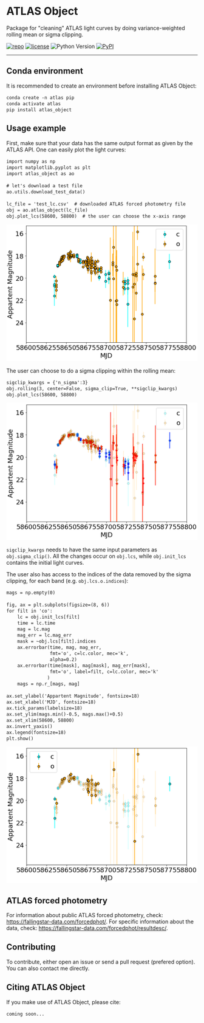 # ATLAS Object

Package for "cleaning" ATLAS light curves by doing variance-weighted rolling mean or sigma clipping.

[![repo](https://img.shields.io/badge/GitHub-temuller%2Fatlas_object-blue.svg?style=flat)](https://github.com/temuller/atlas_object)
[![license](http://img.shields.io/badge/license-MIT-blue.svg?style=flat)](https://github.com/temuller/atlas_object/blob/master/LICENSE)
![Python Version](https://img.shields.io/badge/Python-3.8%2B-blue)
[![PyPI](https://img.shields.io/pypi/v/atlas_object?label=PyPI&logo=pypi&logoColor=white)](https://pypi.org/project/atlas_object/)

___
## Conda environment

It is recommended to create an environment before installing ATLAS Object:

```code
conda create -n atlas pip
conda activate atlas
pip install atlas_object
```

## Usage example

First, make sure that your data has the same output format as given by the ATLAS API. One can easily plot the light curves:

```code
import numpy as np
import matplotlib.pyplot as plt
import atlas_object as ao

# let's download a test file
ao.utils.download_test_data()

lc_file = 'test_lc.csv'  # downloaded ATLAS forced photometry file
obj = ao.atlas_object(lc_file)
obj.plot_lcs(58600, 58800)  # the user can choose the x-axis range
```
![ATLAS1](static/atlas1.png)

The user can choose to do a sigma clipping within the rolling mean:

```code
sigclip_kwargs = {'n_sigma':3}
obj.rolling(3, center=False, sigma_clip=True, **sigclip_kwargs)
obj.plot_lcs(58600, 58800)
```

![ATLAS2](static/atlas2.png)

``sigclip_kwargs`` needs to have the same input parameters as ``obj.sigma_clip()``. All the changes occur on ``obj.lcs``, while ``obj.init_lcs`` contains the initial light curves.

The user also has access to the indices of the data removed by the sigma clipping, for each band (e.g. ``obj.lcs.o.indices``):

```code
mags = np.empty(0)

fig, ax = plt.subplots(figsize=(8, 6))
for filt in 'co':
    lc = obj.init_lcs[filt]
    time = lc.time
    mag = lc.mag
    mag_err = lc.mag_err
    mask = ~obj.lcs[filt].indices
    ax.errorbar(time, mag, mag_err, 
                fmt='o', c=lc.color, mec='k',
                alpha=0.2)
    ax.errorbar(time[mask], mag[mask], mag_err[mask], 
                fmt='o', label=filt, c=lc.color, mec='k'
               )
    mags = np.r_[mags, mag]

ax.set_ylabel('Appartent Magnitude', fontsize=18)
ax.set_xlabel('MJD', fontsize=18)
ax.tick_params(labelsize=18)
ax.set_ylim(mags.min()-0.5, mags.max()+0.5)
ax.set_xlim(58600, 58800)
ax.invert_yaxis()
ax.legend(fontsize=18)
plt.show()
```

![ATLAS3](static/atlas3.png)

## ATLAS forced photometry

For information about public ATLAS forced photometry, check: https://fallingstar-data.com/forcedphot/.
For specific information about the data, check: https://fallingstar-data.com/forcedphot/resultdesc/.

## Contributing

To contribute, either open an issue or send a pull request (prefered option). You can also contact me directly.


## Citing ATLAS Object

If you make use of ATLAS Object, please cite:

```code
coming soon... 
```
